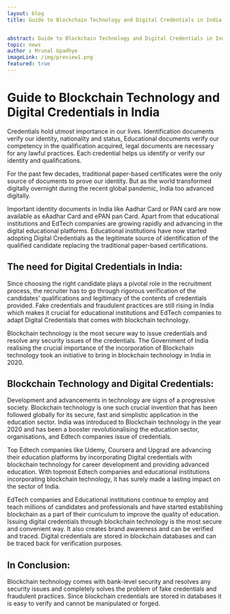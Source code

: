 ```yaml
---
layout: blog
title: Guide to Blockchain Technology and Digital Credentials in India 


abstract: Guide to Blockchain Technology and Digital Credentials in India 
topic: news
author : Mrunal Upadhye
imageLink: /img/preview1.png
featured: true
---
```


# Guide to Blockchain Technology and Digital Credentials in India
Credentials hold utmost importance in our lives. Identification documents verify our identity, nationality and status, Educational documents verify our competency in the qualification acquired, legal documents are necessary for any lawful practices. Each credential helps us identify or verify our identity and qualifications. 

For the past few decades, traditional paper-based certificates were the only source of documents to prove our identity. But as the world transformed digitally overnight during the recent global pandemic, India too advanced digitally.

Important identity documents in India like Aadhar Card or PAN card are now available as eAadhar Card and ePAN pan Card. Apart from that educational institutions and EdTech companies are growing rapidly and advancing in the digital educational platforms. Educational institutions have now started adopting Digital Credentials as the legitimate source of identification of the qualified candidate replacing the traditional paper-based certifications.

## The need for Digital Credentials in India:

Since choosing the right candidate plays a pivotal role in the recruitment process, the recruiter has to go through rigorous verification of the candidates’ qualifications and legitimacy of the contents of credentials provided. Fake credentials and fraudulent practices are still rising in India which makes it crucial for educational institutions and EdTech companies to adapt Digital Credentials that comes with blockchain technology.

Blockchain technology is the most secure way to issue credentials and resolve any security issues of the credentials. The Government of India realising the crucial importance of the incorporation of Blockchain technology took an initiative to bring in blockchain technology in India in 2020.

## Blockchain Technology and Digital Credentials:

Development and advancements in technology are signs of a progressive society. Blockchain technology is one such crucial invention that has been followed globally for its secure, fast and simplistic application in the education sector. India was introduced to Blockchain technology in the year 2020 and has been a booster revolutionalising the education sector, organisations, and Edtech companies issue of credentials.

Top Edtech companies like Udemy, Coursera and Upgrad are advancing their education platforms by incorporating Digital credentials with blockchain technology for career development and providing advanced education. With topmost Edtech companies and educational institutions incorporating blockchain technology, it has surely made a lasting impact on the sector of India.

EdTech companies and Educational institutions continue to employ and teach millions of candidates and professionals and have started establishing blockchain as a part of their curriculum to improve the quality of education.
Issuing digital credentials through blockchain technology is the most secure and convenient way. It also creates brand awareness and can be verified and traced. Digital credentials are stored in blockchain databases and can be traced back for verification purposes.

## In Conclusion:

Blockchain technology comes with bank-level security and resolves any security issues and completely solves the problem of fake credentials and fraudulent practices. Since blockchain credentials are stored in databases it is easy to verify and cannot be manipulated or forged.







